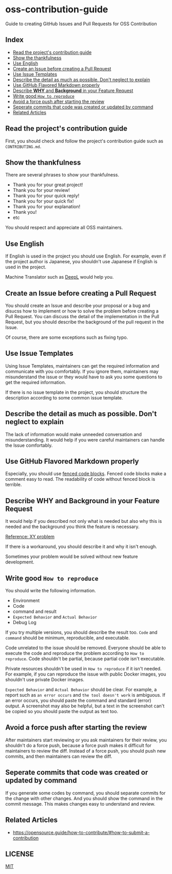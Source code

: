 # oss-contribution-guide

Guide to creating GitHub Issues and Pull Requests for OSS Contribution

## Index

- [Read the project's contribution guide](#read-the-projects-contribution-guide)
- [Show the thankfulness](#show-the-thankfulness)
- [Use English](#use-english)
- [Create an Issue before creating a Pull Request](#create-an-issue-before-creating-a-pull-request)
- [Use Issue Templates](#use-issue-templates)
- [Describe the detail as much as possible. Don't neglect to explain](#describe-the-detail-as-much-as-possible-dont-neglect-to-explain)
- [Use GitHub Flavored Markdown properly](#use-github-flavored-markdown-properly)
- [Describe **WHY** and **Background** in your Feature Request](#describe-why-and-background-in-your-feature-request)
- [Write good `How to reproduce`](#write-good-how-to-reproduce)
- [Avoid a force push after starting the review](#avoid-a-force-push-after-starting-the-review)
- [Seperate commits that code was created or updated by command](#seperate-commits-that-code-was-created-or-updated-by-command)
- [Related Articles](#related-articles)

## Read the project's contribution guide

First, you should check and follow the project's contribution guide such as `CONTRIBUTING.md`.

## Show the thankfulness

There are several phrases to show your thankfulness.

- Thank you for your great project!
- Thank you for your review!
- Thank you for your quick reply!
- Thank you for your quick fix!
- Thank you for your explanation!
- Thank you!
- etc

You should respect and appreciate all OSS maintainers.

## Use English

If English is used in the project you should use English.
For example, even if the project author is Japanese, you shouldn't use Japanese if English is used in the project.

Machine Translator such as [DeepL](https://www.deepl.com/translator) would help you.

## Create an Issue before creating a Pull Request

You should create an Issue and describe your proposal or a bug and disucss how to implement or how to solve the problem before creating a Pull Request.
You can discuss the detail of the implementation in the Pull Request, but you should describe the background of the pull request in the Issue.

Of course, there are some exceptions such as fixing typo.

## Use Issue Templates

Using Issue Templates, maintainers can get the required information and communicate with you comfortably.
If you ignore them, maintainers may misunderstand the issue or they would have to ask you some questions to get the required information.

If there is no issue template in the project, you should structure the description according to some common issue template.

## Describe the detail as much as possible. Don't neglect to explain

The lack of information would make unneeded conversation and misunderstanding.
It would help if you were careful maintainers can handle the Issue comfortably.

## Use GitHub Flavored Markdown properly

Especially, you should use [fenced code blocks](https://docs.github.com/en/get-started/writing-on-github/working-with-advanced-formatting/creating-and-highlighting-code-blocks).
Fenced code blocks make a comment easy to read.
The readability of code without fenced block is terrible.

## Describe **WHY** and **Background** in your Feature Request

It would help if you described not only what is needed but also why this is needed and the background you think the feature is necessary.

[Reference: XY problem](https://en.wikipedia.org/wiki/XY_problem)

If there is a workaround, you should describe it and why it isn't enough.

Sometimes your problem would be solved without new feature development.

## Write good `How to reproduce`

You should write the following information.

- Environment
- Code
- command and result
- `Expected Behavior` and `Actual Behavior`
- Debug Log

If you try multiple versions, you should describe the result too.
`Code` and `command` should be minimum, reproducible, and executable.

Code unrelated to the issue should be removed.
Everyone should be able to execute the code and reproduce the problem according to `How to reproduce`.
Code shouldn't be partial, because partial code isn't executable.

Private resources shouldn't be used in `How to reproduce` if it isn't needed.
For example, if you can reproduce the issue with public Docker images, you shouldn't use private Docker images.

`Expected Behavior` and `Actual Behavior` should be clear.
For example, a report such as `an error occurs` and `the tool doesn't work` is ambiguous.
If an error occurs, you should paste the command and standard (error) output.
A screenshot may also be helpful, but a text in the screenshot can't be copied so you should paste the output as text too.

## Avoid a force push after starting the review

After maintainers start reviewing or you ask maintainers for their review, you shouldn't do a force push,
because a force push makes it difficult for maintainers to review the diff.
Instead of a force push, you should push new commits, and then maintainers can review the diff.

## Seperate commits that code was created or updated by command

If you generate some codes by command, you should separate commits for the change with other changes.
And you should show the command in the commit message.
This makes changes easy to understand and review.

## Related Articles

- https://opensource.guide/how-to-contribute/#how-to-submit-a-contribution

## LICENSE

[MIT](LICENSE)
